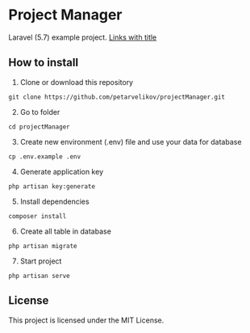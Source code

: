 # Project Manager

Laravel (5.7) example project. [Links with title](http://localhost/ "link title")


## How to install

1. Clone or download this repository
```
git clone https://github.com/petarvelikov/projectManager.git
```

2. Go to folder  
```
cd projectManager
```

3. Create new environment (.env) file and use your data for database
```
cp .env.example .env
```

4. Generate application key
```
php artisan key:generate
```

5. Install dependencies
```
composer install
```

6. Create all table in database
```
php artisan migrate
```

7. Start project
```
php artisan serve
```

## License

This project is licensed under the MIT License.
